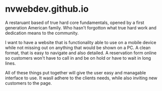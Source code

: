 # nvwebdev.github.io
A restaruant based of true hard core fundamentals, opened by a first generation American family. Who hasn't forgotton what true hard work 
and dedication means to the community. 

I want to have a website that is functionality able to use on a mobile device while not missing out on anything that would be shown on a 
PC. A clean format, that is easy to navigate and also detailed. A reservation form online so customers won't have to call in and be on hold or
have to wait in long lines.

All of these things put together will give the user easy and managable interface to use. It wasll adhere to the clients needs, while also inviting
new customers to the page. 

